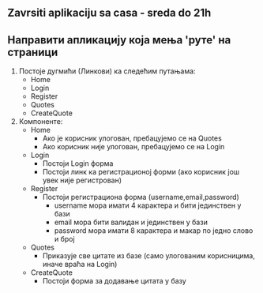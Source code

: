## Zavrsiti aplikaciju sa casa - sreda do 21h

## Направити апликацију која мења 'руте' на страници
1. Постоје дугмићи (Линкови) ка следећим путањама:
    - Home
    - Login
    - Register
    - Quotes
    - CreateQuote
2. Компоненте:
    - Home 
        - Ако је корисник улогован, пребацујемо се на Quotes
        - Ако корисник није улогован, пребацујемо се на Login
    - Login
        - Постоји Login форма
        - Постоји линк ка регистрационој форми (ако корисник још увек није регистрован)
    - Register
        - Постоји регистрациона форма (username,email,password)
            - username мора имати 4 карактера и бити јединствен у бази
            - email мора бити валидан и јединствен у бази
            - password мора имати 8 карактера и макар по једно слово и број
    - Quotes
        - Приказује све цитате из базе (само улогованим корисницима, иначе враћа на Login)
    - CreateQuote
        - Постоји форма за додавање цитата у базу
